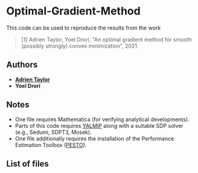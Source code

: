 # Optimal-Gradient-Method

This code can be used to reproduce the results from the work

> [1] Adrien Taylor, Yoel Drori, "An optimal gradient method for smooth (possibly strongly) convex minimization", 2021.

## Authors

- [**Adrien Taylor**](http://www.di.ens.fr/~ataylor/)
- **Yoel Drori**

## Notes

- One file requires Mathematica (for verifying analytical developments).
- Parts of this code requires [YALMIP](https://yalmip.github.io/) along with a suitable SDP solver (e.g., Sedumi, SDPT3, Mosek).
- One file additionally requires the installation of the Performance Estimation Toolbox ([PESTO](https://github.com/AdrienTaylor/Performance-Estimation-Toolbox)).


## List of files



